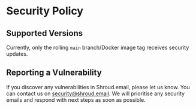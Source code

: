 # Security Policy

## Supported Versions

Currently, only the rolling `main` branch/Docker image tag receives security updates.

## Reporting a Vulnerability

If you discover any vulnerabilities in Shroud.email, please let us know.
You can contact us on security@shroud.email. We will prioritise any
security emails and respond with next steps as soon as possible.
